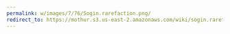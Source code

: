 ```yaml
---
permalink: w/images/7/76/Sogin.rarefaction.png/
redirect_to: https://mothur.s3.us-east-2.amazonaws.com/wiki/sogin.rarefaction.png
---
```


